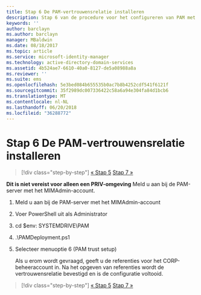 ```yaml
---
title: Stap 6 De PAM-vertrouwensrelatie installeren
description: Stap 6 van de procedure voor het configureren van PAM met behulp van scripts. Deze sectie bevat informatie over het instellen van de vereiste vertrouwensrelatie tussen het CORP- en het PRIV-domein
keywords: ''
author: barclayn
ms.author: barclayn
manager: MBaldwin
ms.date: 08/18/2017
ms.topic: article
ms.service: microsoft-identity-manager
ms.technology: active-directory-domain-services
ms.assetid: 4b524ae7-6610-40a0-8127-de5a08988a8a
ms.reviewer: ''
ms.suite: ems
ms.openlocfilehash: 5e3bed084b655535b0ac7b8b4252cdf541f6121f
ms.sourcegitcommit: 35f2989dc007336422c58a6a94e304fa84d1bcb6
ms.translationtype: MT
ms.contentlocale: nl-NL
ms.lasthandoff: 06/20/2018
ms.locfileid: "36288772"
---
```

# <a name="step-6-set-up-the-pam-trust"></a>Stap 6 De PAM-vertrouwensrelatie installeren

> [!div class="step-by-step"]
> [« Stap 5](sp1-step5-configuring-pam.md)
> [Stap 7 »](sp1-step7-setup-sidhistory-sidfiltering.md)

**Dit is niet vereist voor alleen een PRIV-omgeving** Meld u aan bij de PAM-server met het MIMAdmin-account.

1. Meld u aan bij de PAM-server met het MIMAdmin-account
2. Voer PowerShell uit als Administrator
3. cd $env: SYSTEMDRIVE\PAM
4. .\PAMDeployment.ps1
5. Selecteer menuoptie 6 (PAM trust setup)

   Als u erom wordt gevraagd, geeft u de referenties voor het CORP-beheeraccount in. Na het opgeven van referenties wordt de vertrouwensrelatie bevestigd en is de configuratie voltooid.

> [!div class="step-by-step"]
> [« Stap 5](sp1-step5-configuring-pam.md)
> [Stap 7 »](sp1-step7-setup-sidhistory-sidfiltering.md)

